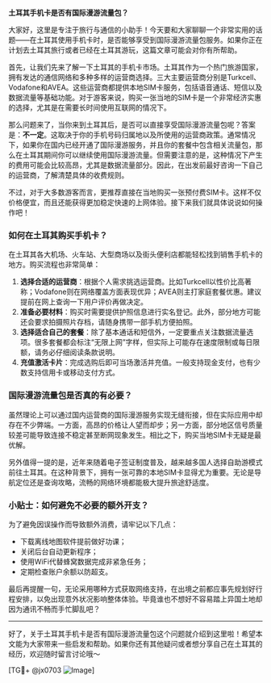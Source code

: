 **土耳其手机卡是否有国际漫游流量包？**

大家好，这里是专注于旅行与通信的小助手！今天要和大家聊聊一个非常实用的话题——在土耳其使用手机卡时，是否能够享受到国际漫游流量包服务。如果你正在计划去土耳其旅行或者已经在土耳其游玩，这篇文章可能会对你有所帮助。

首先，让我们先来了解一下土耳其的手机卡市场。土耳其作为一个热门旅游国家，拥有发达的通信网络和多种多样的运营商选择。三大主要运营商分别是Turkcell、Vodafone和AVEA。这些运营商都提供本地SIM卡服务，包括语音通话、短信以及数据流量等基础功能。对于游客来说，购买一张当地的SIM卡是一个非常经济实惠的选择，尤其是在需要长时间使用互联网的情况下。

那么问题来了，当你来到土耳其后，是否可以直接享受国际漫游流量包呢？答案是：**不一定**。这取决于你的手机号码归属地以及所使用的运营商政策。通常情况下，如果你在国内已经开通了国际漫游服务，并且你的套餐中包含相关流量包，那么在土耳其期间你可以继续使用国际漫游流量。但需要注意的是，这种情况下产生的费用可能会比较高昂，尤其是数据流量部分。因此，在出发前最好咨询一下自己的运营商，了解清楚具体的收费规则。

不过，对于大多数游客而言，更推荐直接在当地购买一张预付费SIM卡。这样不仅价格便宜，而且还能获得更加稳定快速的上网体验。接下来我们就具体说说如何操作吧！

### 如何在土耳其购买手机卡？

在土耳其各大机场、火车站、大型商场以及街头便利店都能轻松找到销售手机卡的地方。购买流程也非常简单：

1. **选择合适的运营商**：根据个人需求挑选运营商。比如Turkcell以性价比高著称；Vodafone则在网络覆盖方面表现优异；AVEA则主打家庭套餐优惠。建议提前在网上查询一下用户评价再做决定。
2. **准备必要材料**：购买时需要提供护照信息进行实名登记。此外，部分地方可能还会要求拍摄照片存档，请随身携带一部手机方便拍照。
3. **选择适合自己的套餐**：除了基本通话和短信外，一定要重点关注数据流量选项。很多套餐都会标注“无限上网”字样，但实际上可能存在速度限制或每日限额，请务必仔细阅读条款说明。
4. **充值激活卡片**：完成选购后即可当场激活并充值。一般支持现金支付，也有少数支持信用卡或移动支付方式。

### 国际漫游流量包是否真的有必要？

虽然理论上可以通过国内运营商的国际漫游服务实现无缝衔接，但在实际应用中却存在不少弊端。一方面，高昂的价格让人望而却步；另一方面，部分地区信号质量较差可能导致连接不稳定甚至断网现象发生。相比之下，购买当地SIM卡无疑是最优解。

另外值得一提的是，近年来随着电子签证制度普及，越来越多国人选择自助游模式前往土耳其。在这种背景下，拥有一张可靠的本地SIM卡显得尤为重要。无论是导航定位还是查询攻略，流畅的网络环境都能极大提升旅途舒适度。

### 小贴士：如何避免不必要的额外开支？

为了避免因误操作而导致额外消费，请牢记以下几点：
- 下载离线地图软件提前做好功课；
- 关闭后台自动更新程序；
- 使用WiFi代替蜂窝数据完成非紧急任务；
- 定期检查账户余额以防超支。

最后再提醒一句，无论采用哪种方式获取网络支持，在出境之前都应事先规划好行程安排，以免出现意外状况影响整体体验。毕竟谁也不想好不容易踏上异国土地却因为通讯不畅而手忙脚乱吧？

---

好了，关于土耳其手机卡是否有国际漫游流量包这个问题就介绍到这里啦！希望本文能为大家带来一些启发和帮助。如果你还有其他疑问或者想分享自己在土耳其的经历，欢迎随时留言讨论哦～

[TG💪+ @jx0703 ![Image](https://github.com/user-attachments/assets/dbca1d08-cadb-493c-b0ec-ad6f7a83f270)]